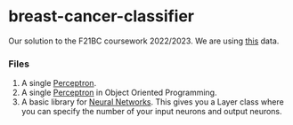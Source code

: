 # breast-cancer-classifier
Our solution to the F21BC coursework 2022/2023. 
We are using [this](https://archive.ics.uci.edu/ml/datasets/Breast+Cancer+Wisconsin+%28Diagnostic%29) data. 

### Files
1. A single [Perceptron](https://github.com/szelesaron/breast-cancer-classifier/blob/main/perceptron.ipynb). 
2. A single [Perceptron](https://github.com/szelesaron/breast-cancer-classifier/blob/main/perceptron_oop.ipynb) in Object Oriented Programming. 
3. A basic library for [Neural Networks](https://github.com/szelesaron/breast-cancer-classifier/blob/main/ann_oop.ipynb). This gives you a Layer class where you can specify the number of your input neurons and output neurons. 